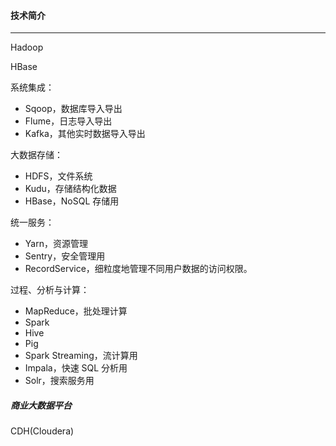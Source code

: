 #### 技术简介

------

Hadoop

HBase

系统集成：

- Sqoop，数据库导入导出
- Flume，日志导入导出
- Kafka，其他实时数据导入导出

大数据存储：

- HDFS，文件系统
- Kudu，存储结构化数据
- HBase，NoSQL 存储用 

统一服务：

- Yarn，资源管理
- Sentry，安全管理用
- RecordService，细粒度地管理不同用户数据的访问权限。

过程、分析与计算：

- MapReduce，批处理计算
- Spark
- Hive
- Pig
- Spark Streaming，流计算用 
- Impala，快速 SQL 分析用
- Solr，搜索服务用 



##### 商业大数据平台

CDH(Cloudera)



















